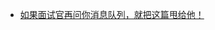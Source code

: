 - [如果面试官再问你消息队列，就把这篇甩给他！](https://mp.weixin.qq.com/s?__biz=MzU3MDAzNDg1MA==&mid=2247486851&idx=1&sn=6fbb9a1b03165772b7892d153c42963d&chksm=fcf4d24ecb835b58822ea77ae8561e9b85b5c66c03a34a35c47bd72489ed89ce19f455c4a5ec&scene=21#wechat_redirect)
